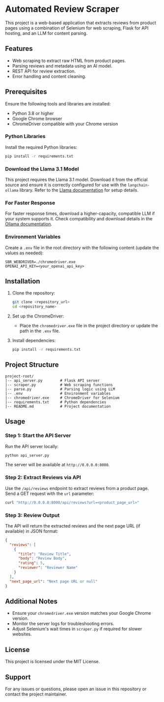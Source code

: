 # Automated Review Scraper

This project is a web-based application that extracts reviews from product pages using a combination of Selenium for web scraping, Flask for API hosting, and an LLM for content parsing.

## Features

- Web scraping to extract raw HTML from product pages.
- Parsing reviews and metadata using an AI model.
- REST API for review extraction.
- Error handling and content cleaning.

## Prerequisites

Ensure the following tools and libraries are installed:

- Python 3.8 or higher
- Google Chrome browser
- ChromeDriver compatible with your Chrome version

### Python Libraries

Install the required Python libraries:

```bash
pip install -r requirements.txt
```

### Download the Llama 3.1 Model

This project requires the Llama 3.1 model. Download it from the official source and ensure it is correctly configured for use with the `langchain-ollama` library. Refer to the [Llama documentation](https://ollama.ai) for setup details.

### For Faster Response

For faster response times, download a higher-capacity, compatible LLM if your system supports it. Check compatibility and download details in the [Ollama documentation](https://ollama.ai).

### Environment Variables

Create a `.env` file in the root directory with the following content (update the values as needed):

```
SBR_WEBDRIVER=./chromedriver.exe
OPENAI_API_KEY=<your_openai_api_key>
```

## Installation

1. Clone the repository:

   ```bash
   git clone <repository_url>
   cd <repository_name>
   ```

2. Set up the ChromeDriver:

   - Place the `chromedriver.exe` file in the project directory or update the path in the `.env` file.

3. Install dependencies:

   ```bash
   pip install -r requirements.txt
   ```

## Project Structure

```
project-root/
|-- api_server.py        # Flask API server
|-- scraper.py           # Web scraping functions
|-- parse.py             # Parsing logic using LLM
|-- .env                 # Environment variables
|-- chromedriver.exe     # ChromeDriver for Selenium
|-- requirements.txt     # Python dependencies
|-- README.md            # Project documentation
```

## Usage

### Step 1: Start the API Server

Run the API server locally:

```bash
python api_server.py
```

The server will be available at `http://0.0.0.0:8000`.

### Step 2: Extract Reviews via API

Use the `/api/reviews` endpoint to extract reviews from a product page. Send a GET request with the `url` parameter:

```bash
curl "http://0.0.0.0:8000/api/reviews?url=<product_page_url>"
```

### Step 3: Review Output

The API will return the extracted reviews and the next page URL (if available) in JSON format:

```json
{
  "reviews": [
    {
      "title": "Review Title",
      "body": "Review Body",
      "rating": 5,
      "reviewer": "Reviewer Name"
    }
  ],
  "next_page_url": "Next page URL or null"
}
```

## Additional Notes

- Ensure your `chromedriver.exe` version matches your Google Chrome version.
- Monitor the server logs for troubleshooting errors.
- Adjust Selenium's wait times in `scraper.py` if required for slower websites.

## License

This project is licensed under the MIT License.

## Support

For any issues or questions, please open an issue in this repository or contact the project maintainer.

